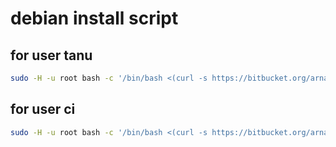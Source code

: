 # debian install script

## for user tanu 

```bash
sudo -H -u root bash -c '/bin/bash <(curl -s https://bitbucket.org/arnabcollarjobs/cloudscript/raw/da65140d66ae41db5991843a67abbc6d4fdc614e/ansiblecloudinit-tanu.sh)'
```

## for user ci 

```bash
sudo -H -u root bash -c '/bin/bash <(curl -s https://bitbucket.org/arnabcollarjobs/cloudscript/raw/da65140d66ae41db5991843a67abbc6d4fdc614e/ansiblecloudinit-ciuser.sh)'
```